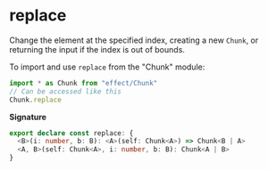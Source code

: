 # replace

Change the element at the specified index, creating a new `Chunk`,
or returning the input if the index is out of bounds.

To import and use `replace` from the "Chunk" module:

```ts
import * as Chunk from "effect/Chunk"
// Can be accessed like this
Chunk.replace
```

**Signature**

```ts
export declare const replace: {
  <B>(i: number, b: B): <A>(self: Chunk<A>) => Chunk<B | A>
  <A, B>(self: Chunk<A>, i: number, b: B): Chunk<A | B>
}
```
